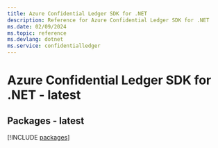 ```yaml
---
title: Azure Confidential Ledger SDK for .NET
description: Reference for Azure Confidential Ledger SDK for .NET
ms.date: 02/09/2024
ms.topic: reference
ms.devlang: dotnet
ms.service: confidentialledger
---
```

# Azure Confidential Ledger SDK for .NET - latest
## Packages - latest
[!INCLUDE [packages](confidential-ledger-index.md)]